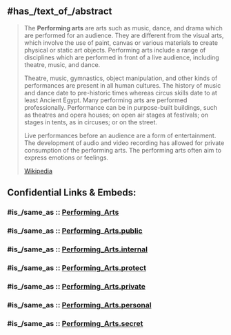 

## #has_/text_of_/abstract 

> The **Performing arts** are arts such as music, dance, and drama which are performed for an audience. They are different from the visual arts, which involve the use of paint, canvas or various materials to create physical or static art objects. Performing arts include a range of disciplines which are performed in front of a live audience, including theatre, music, and dance.
>
> Theatre, music, gymnastics, object manipulation, and other kinds of performances are present in all human cultures. The history of music and dance date to pre-historic times whereas circus skills date to at least Ancient Egypt. Many performing arts are performed professionally. Performance can be in purpose-built buildings, such as theatres and opera houses; on open air stages at festivals; on stages in tents, as in circuses; or on the street.
>
> Live performances before an audience are a form of entertainment. The development of audio and video recording has allowed for private consumption of the performing arts. The performing arts often aim to express emotions or feelings.
>
> [Wikipedia](https://en.wikipedia.org/wiki/Performing%20arts) 


## Confidential Links & Embeds: 

### #is_/same_as :: [Performing_Arts](/_Standards/bio/Society/Communication/Performing_Arts.md) 

### #is_/same_as :: [Performing_Arts.public](/_public/bio/Society/Communication/Performing_Arts.public.md) 

### #is_/same_as :: [Performing_Arts.internal](/_internal/bio/Society/Communication/Performing_Arts.internal.md) 

### #is_/same_as :: [Performing_Arts.protect](/_protect/bio/Society/Communication/Performing_Arts.protect.md) 

### #is_/same_as :: [Performing_Arts.private](/_private/bio/Society/Communication/Performing_Arts.private.md) 

### #is_/same_as :: [Performing_Arts.personal](/_personal/bio/Society/Communication/Performing_Arts.personal.md) 

### #is_/same_as :: [Performing_Arts.secret](/_secret/bio/Society/Communication/Performing_Arts.secret.md)

